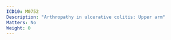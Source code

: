 ```yaml
---
ICD10: M0752
Description: "Arthropathy in ulcerative colitis: Upper arm"
Matters: No
Weight: 0
---
```

